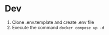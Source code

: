 # Dev

1. Clone .env.template and create .env file
2. Execute the command ```docker compose up -d ```